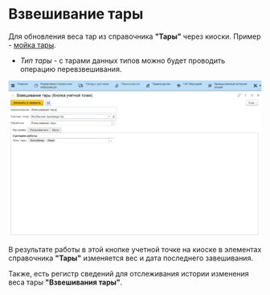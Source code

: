 # Взвешивание тары

Для обновления веса тар из справочника **"Тары"** через киоски. Пример - [мойка тары](../../Manufacture/Cheese/SemiHardCheese/ContainerWashing.md).

- *Тип тары* - с тарами данных типов можно будет проводить операцию перевзвешивания.

![](ContainerWeighing.assets/1.png)

В результате работы в этой кнопке учетной точке на киоске в элементах справочника **"Тары"** изменяется вес и дата последнего завешивания.

Также, есть регистр сведений для отслеживания истории изменения веса тары **"Взвешивания тары"**.